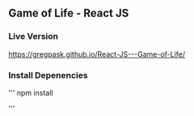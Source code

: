 ## Game of Life - React JS

### Live Version
https://gregpask.github.io/React-JS---Game-of-Life/




### Install Depenencies

'''
npm install 

'''
